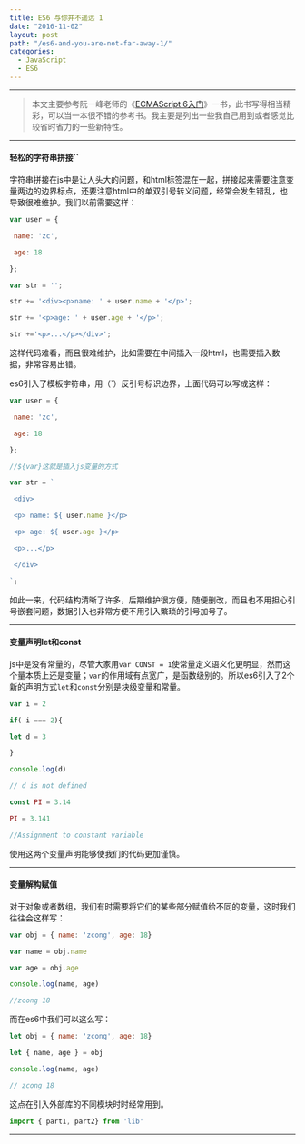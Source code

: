 ```yaml
---
title: ES6 与你并不遥远 1
date: "2016-11-02"
layout: post
path: "/es6-and-you-are-not-far-away-1/"
categories:
  - JavaScript
  - ES6
---
```


---

> 本文主要参考阮一峰老师的《[ECMAScript 6入门](http://es6.ruanyifeng.com/)》一书，此书写得相当精彩，可以当一本很不错的参考书。我主要是列出一些我自己用到或者感觉比较省时省力的一些新特性。

<!--more-->

---

#### 轻松的字符串拼接``

字符串拼接在js中是让人头大的问题，和html标签混在一起，拼接起来需要注意变量两边的边界标点，还要注意html中的单双引号转义问题，经常会发生错乱，也导致很难维护。我们以前需要这样：

``` js
var user = {

 name: 'zc',

 age: 18

};

var str = '';

str += '<div><p>name: ' + user.name + '</p>';

str += '<p>age: ' + user.age + '</p>';

str +='<p>...</p></div>';

```

这样代码难看，而且很难维护，比如需要在中间插入一段html，也需要插入数据，非常容易出错。

es6引入了模板字符串，用（`）反引号标识边界，上面代码可以写成这样：

``` js
var user = {

 name: 'zc',

 age: 18

};

//${var}这就是插入js变量的方式

var str = `

 <div>

 <p> name: ${ user.name }</p>

 <p> age: ${ user.age }</p>

 <p>...</p>

 </div>

`;

```

如此一来，代码结构清晰了许多，后期维护很方便，随便删改，而且也不用担心引号嵌套问题，数据引入也非常方便不用引入繁琐的引号加号了。

---

#### 变量声明let和const

js中是没有常量的，尽管大家用`var CONST = 1`使常量定义语义化更明显，然而这个量本质上还是变量；`var`的作用域有点宽广，是函数级别的。所以es6引入了2个新的声明方式`let`和`const`分别是块级变量和常量。

```js
var i = 2

if( i === 2){

let d = 3

}

console.log(d)

// d is not defined

```

``` js
const PI = 3.14

PI = 3.141

//Assignment to constant variable

```

使用这两个变量声明能够使我们的代码更加谨慎。

---

#### 变量解构赋值

对于对象或者数组，我们有时需要将它们的某些部分赋值给不同的变量，这时我们往往会这样写：

```js
var obj = { name: 'zcong', age: 18}

var name = obj.name

var age = obj.age

console.log(name, age)

//zcong 18

```

而在es6中我们可以这么写：

``` js
let obj = { name: 'zcong', age: 18}

let { name, age } = obj

console.log(name, age)

// zcong 18

```

这点在引入外部库的不同模块时时经常用到。

```js
import { part1, part2} from 'lib'

```

---
